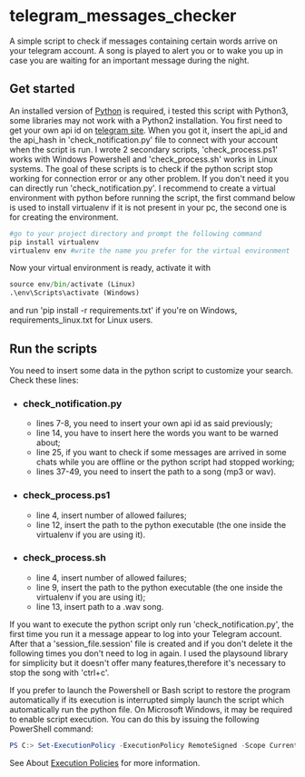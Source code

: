 # telegram_messages_checker
A simple script to check if messages containing certain words arrive on your telegram account. A song is played to alert you or to wake you up in case you are waiting for an important message during the night.

## Get started
An installed version of [Python](https://www.python.org) is required, i tested this script with Python3, some libraries may not work with a Python2 installation.
You first need to get your own api id on [telegram site](https://core.telegram.org/api/obtaining_api_id). When you got it, insert the api_id and the api_hash in 'check_notification.py' file to connect with your account when the script is run.
I wrote 2 secondary scripts, 'check_process.ps1' works with Windows Powershell and 'check_process.sh' works in Linux systems. The goal of these scripts is to check if the python script stop working for connection error or any other problem. If you don't need it you can directly run 'check_notification.py'. I recommend to create a virtual environment with python before running the script, the first command below is used to install virtualenv if it is not present in your pc, the second one is for creating the environment.
```python
#go to your project directory and prompt the following command
pip install virtualenv
virtualenv env #write the name you prefer for the virtual environment
```
Now your virtual environment is ready, activate it with 
```python
source env/bin/activate (Linux)
.\env\Scripts\activate (Windows)
```
and run 'pip install -r requirements.txt' if you're on Windows, requirements_linux.txt for Linux users.

## Run the scripts
You need to insert some data in the python script to customize your search. Check these lines:
- ### check_notification.py
  - lines 7-8, you need to insert your own api id as said previously;
  - line 14, you have to insert here the words you want to be warned about;
  - line 25, if you want to check if some messages are arrived in some chats while you are offline or the python script had stopped working;
  - lines 37-49, you need to insert the path to a song (mp3 or wav).
- ### check_process.ps1
  - line 4, insert number of allowed failures;
  - line 12, insert the path to the python executable (the one inside the virtualenv if you are using it).
- ### check_process.sh
  - line 4, insert number of allowed failures;
  - line 9, insert the path to the python executable (the one inside the virtualenv if you are using it);
  - line 13, insert path to a .wav song.

If you want to execute the python script only run 'check_notification.py', the first time you run it a message appear to log into your Telegram account. After that a 'session_file.session' file is created and if you don't delete it the following times you don't need to log in again.
I used the playsound library for simplicity but it doesn't offer many features,therefore it's necessary to stop the song with 'ctrl+c'.

If you prefer to launch the Powershell or Bash script to restore the program automatically if its execution is interrupted simply launch the script which automatically run the python file.
On Microsoft Windows, it may be required to enable script execution. You can do this by issuing the following PowerShell command:
```Powershell
PS C:> Set-ExecutionPolicy -ExecutionPolicy RemoteSigned -Scope CurrentUser
```
See About [Execution Policies](https://docs.microsoft.com/en-us/powershell/module/microsoft.powershell.security/set-executionpolicy?view=powershell-7.1) for more information.